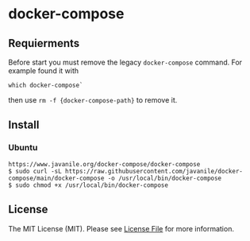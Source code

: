 # docker-compose

## Requierments

Before start you must remove the legacy `docker-compose` command. For example found it with 

```shell
which docker-compose` 
```

then use `rm -f {docker-compose-path}` to remove it.

## Install

### Ubuntu

```shell
https://www.javanile.org/docker-compose/docker-compose
$ sudo curl -sL https://raw.githubusercontent.com/javanile/docker-compose/main/docker-compose -o /usr/local/bin/docker-compose
$ sudo chmod +x /usr/local/bin/docker-compose
```

## License

The MIT License (MIT). Please see [License File](LICENSE) for more information.
